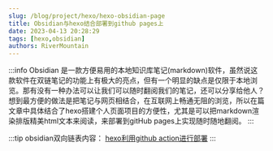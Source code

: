 ```yaml
---
slug: /blog/project/hexo/hexo-obsidian-page
title: Obsidian与hexo结合部署到github pages上
date: 2023-04-13 20:28:29
tags: [hexo,obsidian]
authors: RiverMountain
---
```

:::info
Obsidian 是一款方便易用的本地知识库笔记(markdown)软件，虽然说这款软件在双链笔记的功能上有极大的亮点，但有一个明显的缺点是仅限于本地浏览。那有没有一种办法可以让我们可以随时翻阅我们的笔记，还可以分享给他人？想到最方便的做法是把笔记与网页相结合，在互联网上畅通无阻的浏览，所以在篇文章中具体结合了hexo搭建个人页面项目的方便性，尤其是可以把markdown渲染排版精美html文本来阅读，来部署到gitHub pages上实现随时随地翻阅。
:::

:::tip
obsidian双向链表内容：
[hexo利用github action进行部署](hexo利用github%20action进行部署.md)
:::